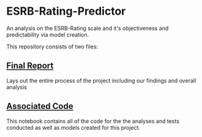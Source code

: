 # ESRB-Rating-Predictor
An analysis on the ESRB-Rating scale and it's objectiveness and predictability via model creation. 

This repository consists of two files:

## [Final Report](https://github.com/joshi304/ESRB-Rating-Predictor/blob/main/Final_Report.pdf)
Lays out the entire process of the project including our findings and overall analysis

## [Associated Code](https://github.com/joshi304/ESRB-Rating-Predictor/blob/main/ESRB_rating_notebook.ipynb)
This notebook contains all of the code for the the analyses and tests conducted as well as models created for this project.
